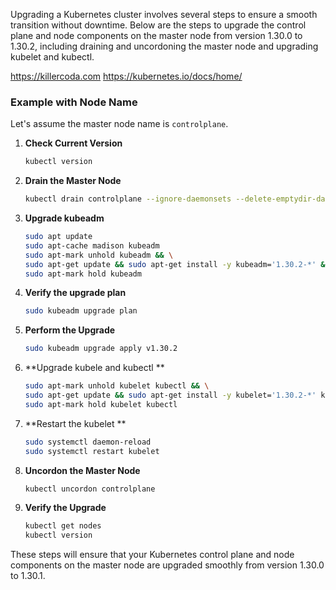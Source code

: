 Upgrading a Kubernetes cluster involves several steps to ensure a smooth transition without downtime. Below are the steps to upgrade the control plane and node components on the master node from version 1.30.0 to 1.30.2, including draining and uncordoning the master node and upgrading kubelet and kubectl.

https://killercoda.com
https://kubernetes.io/docs/home/

### Example with Node Name
Let's assume the master node name is `controlplane`.

1. **Check Current Version**
   ```sh
   kubectl version
   ```

2. **Drain the Master Node**
   ```sh
   kubectl drain controlplane --ignore-daemonsets --delete-emptydir-data
   ```

3. **Upgrade kubeadm**
   ```sh
   sudo apt update
   sudo apt-cache madison kubeadm
   sudo apt-mark unhold kubeadm && \
   sudo apt-get update && sudo apt-get install -y kubeadm='1.30.2-*' && \
   sudo apt-mark hold kubeadm
   ```

4. **Verify the upgrade plan**
   ```sh
   sudo kubeadm upgrade plan
   ```

5. **Perform the Upgrade**
   ```sh
   sudo kubeadm upgrade apply v1.30.2
   ```

6. **Upgrade kubele and kubectl **
   ```sh
   sudo apt-mark unhold kubelet kubectl && \
   sudo apt-get update && sudo apt-get install -y kubelet='1.30.2-*' kubectl='1.30.2-*' && \
   sudo apt-mark hold kubelet kubectl
   ```
7. **Restart the kubelet **
   ```sh
   sudo systemctl daemon-reload
   sudo systemctl restart kubelet
   ```
8. **Uncordon the Master Node**
   ```sh
   kubectl uncordon controlplane
   ```

9. **Verify the Upgrade**
   ```sh
   kubectl get nodes
   kubectl version
   ```

These steps will ensure that your Kubernetes control plane and node components on the master node are upgraded smoothly from version 1.30.0 to 1.30.1.
